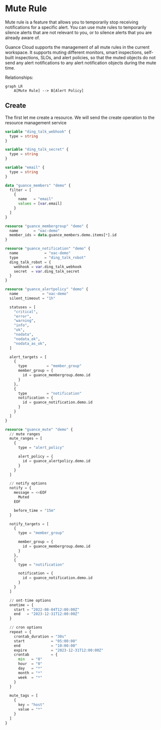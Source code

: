 # Mute Rule

Mute rule is a feature that allows you to temporarily stop receiving notifications for a specific alert. You can use
mute rules to temporarily silence alerts that are not relevant to you, or to silence alerts that you are already aware
of.

Guance Cloud supports the management of all mute rules in the current workspace. It supports muting different monitors,
smart inspections, self-built inspections, SLOs, and alert policies, so that the muted objects do not send any alert
notifications to any alert notification objects during the mute time.

Relationships:

```mermaid
graph LR
    A[Mute Rule] --> B[Alert Policy]
```

## Create

The first let me create a resource. We will send the create operation to the resource management service

```terraform
variable "ding_talk_webhook" {
  type = string
}

variable "ding_talk_secret" {
  type = string
}

variable "email" {
  type = string
}

data "guance_members" "demo" {
  filter = [
    {
      name   = "email"
      values = [var.email]
    }
  ]
}

resource "guance_membergroup" "demo" {
  name       = "oac-demo"
  member_ids = data.guance_members.demo.items[*].id
}

resource "guance_notification" "demo" {
  name            = "oac-demo"
  type            = "ding_talk_robot"
  ding_talk_robot = {
    webhook = var.ding_talk_webhook
    secret  = var.ding_talk_secret
  }
}

resource "guance_alertpolicy" "demo" {
  name           = "oac-demo"
  silent_timeout = "1h"

  statuses = [
    "critical",
    "error",
    "warning",
    "info",
    "ok",
    "nodata",
    "nodata_ok",
    "nodata_as_ok",
  ]

  alert_targets = [
    {
      type         = "member_group"
      member_group = {
        id = guance_membergroup.demo.id
      }
    },
    {
      type         = "notification"
      notification = {
        id = guance_notification.demo.id
      }
    }
  ]
}

resource "guance_mute" "demo" {
  // mute ranges
  mute_ranges = [
    {
      type = "alert_policy"

      alert_policy = {
        id = guance_alertpolicy.demo.id
      }
    }
  ]

  // notify options
  notify = {
    message = <<EOF
      Muted
    EOF

    before_time = "15m"
  }

  notify_targets = [
    {
      type = "member_group"

      member_group = {
        id = guance_membergroup.demo.id
      }
    },
    {
      type = "notification"

      notification = {
        id = guance_notification.demo.id
      }
    }
  ]

  // ont-time options
  onetime = {
    start = "2022-08-04T12:00:00Z"
    end   = "2023-12-31T12:00:00Z"
  }

  // cron options
  repeat = {
    crontab_duration = "30s"
    start            = "05:00:00"
    end              = "10:00:00"
    expire           = "2023-12-31T12:00:00Z"
    crontab          = {
      min   = "0"
      hour  = "0"
      day   = "*"
      month = "*"
      week  = "*"
    }
  }
  
  mute_tags = [
    {
      key = "host"
      value = "*"
    }
  ]
}
```
